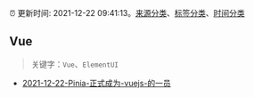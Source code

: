 :alarm_clock: 更新时间: 2021-12-22 09:41:13。[来源分类](../README.md)、[标签分类](../TAGS.md)、[时间分类](../TIMELINE.md)

## Vue


> 关键字：`Vue`、`ElementUI`



- [2021-12-22-Pinia-正式成为-vuejs-的一员](https://toutiao.io/k/oyiffyc) 